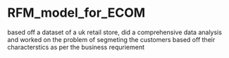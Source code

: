 # RFM_model_for_ECOM
based off a dataset of a uk retail store, did a comprehensive data analysis and worked on the problem of segmeting the customers based off their characterstics as per the business requriement
